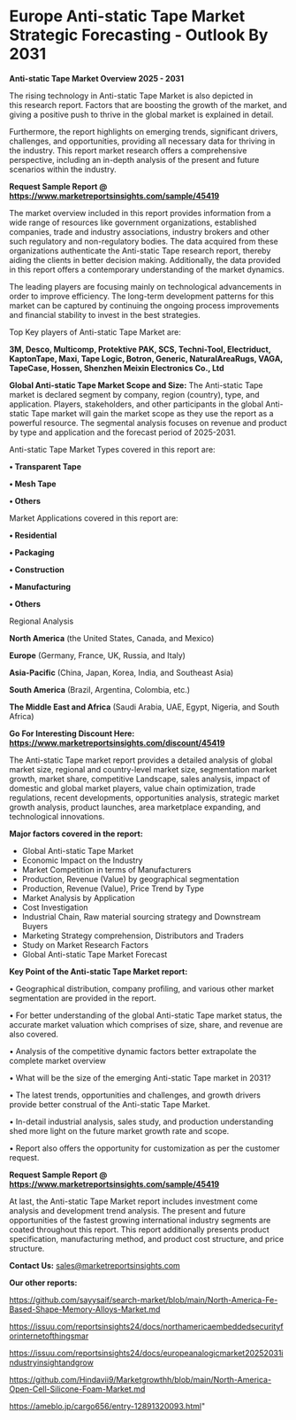 # Europe Anti-static Tape Market Strategic Forecasting - Outlook By 2031

<Strong> Anti-static Tape Market Overview 2025 - 2031</strong>

The rising technology in Anti-static Tape Market is also depicted in this research report. Factors that are boosting the growth of the market, and giving a positive push to thrive in the global market is explained in detail.

Furthermore, the report highlights on emerging trends, significant drivers, challenges, and opportunities, providing all necessary data for thriving in the industry. This report market research offers a comprehensive perspective, including an in-depth analysis of the present and future scenarios within the industry.

<strong>Request Sample Report @ <a href=https://www.marketreportsinsights.com/sample/45419>https://www.marketreportsinsights.com/sample/45419</a></strong>

The market overview included in this report provides information from a wide range of resources like government organizations, established companies, trade and industry associations, industry brokers and other such regulatory and non-regulatory bodies. The data acquired from these organizations authenticate the Anti-static Tape research report, thereby aiding the clients in better decision making. Additionally, the data provided in this report offers a contemporary understanding of the market dynamics.

The leading players are focusing mainly on technological advancements in order to improve efficiency. The long-term development patterns for this market can be captured by continuing the ongoing process improvements and financial stability to invest in the best strategies.

Top Key players of Anti-static Tape Market are:

<strong>3M, Desco, Multicomp, Protektive PAK, SCS, Techni-Tool, Electriduct, KaptonTape, Maxi, Tape Logic, Botron, Generic, NaturalAreaRugs, VAGA, TapeCase, Hossen, Shenzhen Meixin Electronics Co., Ltd</strong>

<strong><b>Global Anti-static Tape Market Scope and Size:</b></strong>
The Anti-static Tape market is declared segment by company, region (country), type, and application. Players, stakeholders, and other participants in the global Anti-static Tape market will gain the market scope as they use the report as a powerful resource. The segmental analysis focuses on revenue and product by type and application and the forecast period of 2025-2031.

Anti-static Tape Market Types covered in this report are:

<strong>•  Transparent Tape

•  Mesh Tape

•  Others</strong>

Market Applications covered in this report are:

<strong>•  Residential

•  Packaging

•  Construction

•  Manufacturing

•  Others</strong> 

Regional Analysis

<strong>North America</strong> (the United States, Canada, and Mexico)

<strong>Europe</strong> (Germany, France, UK, Russia, and Italy)

<strong>Asia-Pacific</strong> (China, Japan, Korea, India, and Southeast Asia)

<strong>South America</strong> (Brazil, Argentina, Colombia, etc.)

<strong>The Middle East and Africa</strong> (Saudi Arabia, UAE, Egypt, Nigeria, and South Africa)

<strong>Go For Interesting Discount Here: <a href=https://www.marketreportsinsights.com/discount/45419>https://www.marketreportsinsights.com/discount/45419</a></strong>

The Anti-static Tape market report provides a detailed analysis of global market size, regional and country-level market size, segmentation market growth, market share, competitive Landscape, sales analysis, impact of domestic and global market players, value chain optimization, trade regulations, recent developments, opportunities analysis, strategic market growth analysis, product launches, area marketplace expanding, and technological innovations.

<strong><b>Major factors covered in the report:</b></strong>
<ul>
  <li>Global Anti-static Tape Market </li>
  <li>Economic Impact on the Industry</li>
  <li>Market Competition in terms of Manufacturers</li>
  <li>Production, Revenue (Value) by geographical segmentation</li>
  <li>Production, Revenue (Value), Price Trend by Type</li>
  <li>Market Analysis by Application</li>
  <li>Cost Investigation</li>
  <li>Industrial Chain, Raw material sourcing strategy and Downstream Buyers</li>
  <li>Marketing Strategy comprehension, Distributors and Traders</li>
  <li>Study on Market Research Factors</li>
  <li>Global Anti-static Tape Market Forecast</li>
</ul>

<strong><b>Key Point of the Anti-static Tape Market report:</b></strong>

• Geographical distribution, company profiling, and various other market segmentation are provided in the report.

• For better understanding of the global Anti-static Tape market status, the accurate market valuation which comprises of size, share, and revenue are also covered.

• Analysis of the competitive dynamic factors better extrapolate the complete market overview

• What will be the size of the emerging Anti-static Tape market in 2031?

• The latest trends, opportunities and challenges, and growth drivers provide better construal of the Anti-static Tape Market.

• In-detail industrial analysis, sales study, and production understanding shed more light on the future market growth rate and scope.

• Report also offers the opportunity for customization as per the customer request.

<strong>Request Sample Report @ <a href=https://www.marketreportsinsights.com/sample/45419>https://www.marketreportsinsights.com/sample/45419</a></strong>

At last, the Anti-static Tape Market report includes investment come analysis and development trend analysis. The present and future opportunities of the fastest growing international industry segments are coated throughout this report. This report additionally presents product specification, manufacturing method, and product cost structure, and price structure.

<strong>Contact Us:</strong>
sales@marketreportsinsights.com

<strong>Our other reports:</strong>

<a href=https://github.com/sayysaif/search-market/blob/main/North-America-Fe-Based-Shape-Memory-Alloys-Market.md>https://github.com/sayysaif/search-market/blob/main/North-America-Fe-Based-Shape-Memory-Alloys-Market.md</a>

<a href=https://issuu.com/reportsinsights24/docs/northamericaembeddedsecurityforinternetofthingsmar>https://issuu.com/reportsinsights24/docs/northamericaembeddedsecurityforinternetofthingsmar</a>

<a href=https://issuu.com/reportsinsights24/docs/europeanalogicmarket20252031industryinsightandgrow>https://issuu.com/reportsinsights24/docs/europeanalogicmarket20252031industryinsightandgrow</a>

<a href=https://github.com/Hindavii9/Marketgrowthh/blob/main/North-America-Open-Cell-Silicone-Foam-Market.md>https://github.com/Hindavii9/Marketgrowthh/blob/main/North-America-Open-Cell-Silicone-Foam-Market.md</a>

<a href=https://ameblo.jp/cargo656/entry-12891320093.html>https://ameblo.jp/cargo656/entry-12891320093.html</a>"
